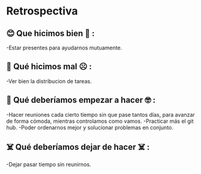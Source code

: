 # Retrospectiva
## 😊 Que hicimos bien 🥳 :
-Estar presentes para ayudarnos mutuamente. 

## 🤦 Qué hicimos mal ☹️ :
-Ver bien la distribucion de tareas.

## 🦾 Qué deberíamos empezar a hacer 🤓 :
-Hacer reuniones cada cierto tiempo sin que pase tantos días, para avanzar de forma cómoda, mientras controlamos como vamos.
-Practicar más el git hub.
-Poder ordenarnos mejor y solucionar problemas en conjunto.

## ☠️ Qué deberíamos dejar de hacer ☠️ :
-Dejar pasar tiempo sin reunirnos.
